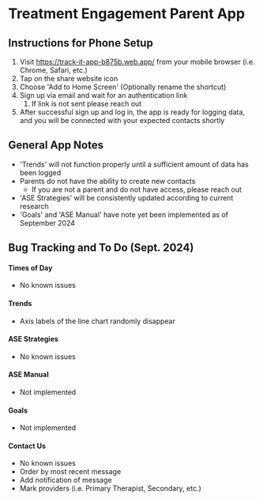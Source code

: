 # Treatment Engagement Parent App

## Instructions for Phone Setup
1. Visit https://track-it-app-b875b.web.app/ from your mobile browser (i.e. Chrome, Safari, etc.)
2. Tap on the share website icon
3. Choose 'Add to Home Screen' (Optionally rename the shortcut)
4. Sign up via email and wait for an authentication link
   1. If link is not sent please reach out
5. After successful sign up and log in, the app is ready for logging data, and you will be connected with your expected contacts shortly

## General App Notes
- 'Trends' will not function properly until a sufficient amount of data has been logged
- Parents do not have the ability to create new contacts
  - If you are not a parent and do not have access, please reach out
- 'ASE Strategies' will be consistently updated according to current research
- 'Goals' and 'ASE Manual' have note yet been implemented as of September 2024

## Bug Tracking and To Do (Sept. 2024)

#### Times of Day

- No known issues

#### Trends

- Axis labels of the line chart randomly disappear

#### ASE Strategies

- No known issues

#### ASE Manual

- Not implemented

#### Goals

- Not implemented

#### Contact Us

- No known issues
- Order by most recent message
- Add notification of message
- Mark providers (i.e. Primary Therapist, Secondary, etc.)